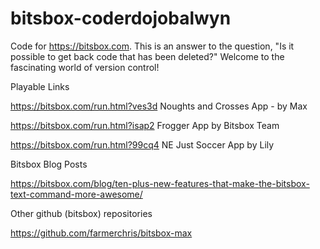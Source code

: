 # bitsbox-coderdojobalwyn

Code for https://bitsbox.com. This is an answer to the question, "Is it possible to get back code that has been deleted?" Welcome to the fascinating world of version control!

Playable Links

https://bitsbox.com/run.html?ves3d  Noughts and Crosses App - by Max

https://bitsbox.com/run.html?isap2  Frogger App by Bitsbox Team

https://bitsbox.com/run.html?99cq4  NE Just Soccer App by Lily 



Bitsbox Blog Posts

https://bitsbox.com/blog/ten-plus-new-features-that-make-the-bitsbox-text-command-more-awesome/



Other github (bitsbox) repositories

https://github.com/farmerchris/bitsbox-max
